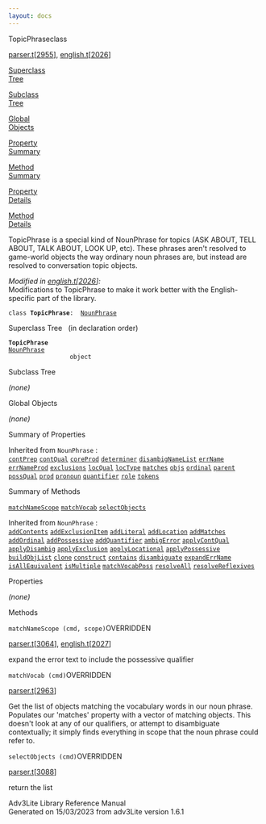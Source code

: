 ```yaml
---
layout: docs
---
```

<span class="title">TopicPhrase</span><span class="type">class</span>

[parser.t](../file/parser.t.html)\[[2955](../source/parser.t.html#2955)\],
[english.t](../file/english.t.html)\[[2026](../source/english.t.html#2026)\]

[Superclass  
Tree](#_SuperClassTree_)

[Subclass  
Tree](#_SubClassTree_)

[Global  
Objects](#_ObjectSummary_)

[Property  
Summary](#_PropSummary_)

[Method  
Summary](#_MethodSummary_)

[Property  
Details](#_Properties_)

[Method  
Details](#_Methods_)



TopicPhrase is a special kind of NounPhrase for topics (ASK ABOUT, TELL
ABOUT, TALK ABOUT, LOOK UP, etc). These phrases aren't resolved to
game-world objects the way ordinary noun phrases are, but instead are
resolved to conversation topic objects.

*Modified in
[english.t](../file/english.t.html)\[[2026](../source/english.t.html#2026)\]:*  
Modifications to TopicPhrase to make it work better with the
English-specific part of the library.

`class `**`TopicPhrase`**` :   `[`NounPhrase`](../object/NounPhrase.html)



<span id="_SuperClassTree_"></span>



<span class="hdln">Superclass Tree</span>   (in declaration order)



**`TopicPhrase`**  
[`NounPhrase`](../object/NounPhrase.html)  
`                 object`  
<span id="_SubClassTree_"></span>



<span class="hdln">Subclass Tree</span>  



*(none)* <span id="_ObjectSummary_"></span>



<span class="hdln">Global Objects</span>  



*(none)* <span id="_PropSummary_"></span>



<span class="hdln">Summary of Properties</span>  





Inherited from `NounPhrase` :  
[`contPrep`](../object/NounPhrase.html#contPrep) [`contQual`](../object/NounPhrase.html#contQual) [`coreProd`](../object/NounPhrase.html#coreProd) [`determiner`](../object/NounPhrase.html#determiner) [`disambigNameList`](../object/NounPhrase.html#disambigNameList) [`errName`](../object/NounPhrase.html#errName) [`errNameProd`](../object/NounPhrase.html#errNameProd) [`exclusions`](../object/NounPhrase.html#exclusions) [`locQual`](../object/NounPhrase.html#locQual) [`locType`](../object/NounPhrase.html#locType) [`matches`](../object/NounPhrase.html#matches) [`objs`](../object/NounPhrase.html#objs) [`ordinal`](../object/NounPhrase.html#ordinal) [`parent`](../object/NounPhrase.html#parent) [`possQual`](../object/NounPhrase.html#possQual) [`prod`](../object/NounPhrase.html#prod) [`pronoun`](../object/NounPhrase.html#pronoun) [`quantifier`](../object/NounPhrase.html#quantifier) [`role`](../object/NounPhrase.html#role) [`tokens`](../object/NounPhrase.html#tokens)

<span id="_MethodSummary_"></span>



<span class="hdln">Summary of Methods</span>  



[`matchNameScope`](#matchNameScope) [`matchVocab`](#matchVocab) [`selectObjects`](#selectObjects)

Inherited from `NounPhrase` :  
[`addContents`](../object/NounPhrase.html#addContents) [`addExclusionItem`](../object/NounPhrase.html#addExclusionItem) [`addLiteral`](../object/NounPhrase.html#addLiteral) [`addLocation`](../object/NounPhrase.html#addLocation) [`addMatches`](../object/NounPhrase.html#addMatches) [`addOrdinal`](../object/NounPhrase.html#addOrdinal) [`addPossessive`](../object/NounPhrase.html#addPossessive) [`addQuantifier`](../object/NounPhrase.html#addQuantifier) [`ambigError`](../object/NounPhrase.html#ambigError) [`applyContQual`](../object/NounPhrase.html#applyContQual) [`applyDisambig`](../object/NounPhrase.html#applyDisambig) [`applyExclusion`](../object/NounPhrase.html#applyExclusion) [`applyLocational`](../object/NounPhrase.html#applyLocational) [`applyPossessive`](../object/NounPhrase.html#applyPossessive) [`buildObjList`](../object/NounPhrase.html#buildObjList) [`clone`](../object/NounPhrase.html#clone) [`construct`](../object/NounPhrase.html#construct) [`contains`](../object/NounPhrase.html#contains) [`disambiguate`](../object/NounPhrase.html#disambiguate) [`expandErrName`](../object/NounPhrase.html#expandErrName) [`isAllEquivalent`](../object/NounPhrase.html#isAllEquivalent) [`isMultiple`](../object/NounPhrase.html#isMultiple) [`matchVocabPoss`](../object/NounPhrase.html#matchVocabPoss) [`resolveAll`](../object/NounPhrase.html#resolveAll) [`resolveReflexives`](../object/NounPhrase.html#resolveReflexives)

<span id="_Properties_"></span>



<span class="hdln">Properties</span>  



*(none)* <span id="_Methods_"></span>



<span class="hdln">Methods</span>  



<span id="matchNameScope"></span>

`matchNameScope (cmd, scope)`<span class="rem">OVERRIDDEN</span>

[parser.t](../file/parser.t.html)\[[3064](../source/parser.t.html#3064)\],
[english.t](../file/english.t.html)\[[2027](../source/english.t.html#2027)\]



expand the error text to include the possessive qualifier



<span id="matchVocab"></span>

`matchVocab (cmd)`<span class="rem">OVERRIDDEN</span>

[parser.t](../file/parser.t.html)\[[2963](../source/parser.t.html#2963)\]



Get the list of objects matching the vocabulary words in our noun
phrase. Populates our 'matches' property with a vector of matching
objects. This doesn't look at any of our qualifiers, or attempt to
disambiguate contextually; it simply finds everything in scope that the
noun phrase could refer to.



<span id="selectObjects"></span>

`selectObjects (cmd)`<span class="rem">OVERRIDDEN</span>

[parser.t](../file/parser.t.html)\[[3088](../source/parser.t.html#3088)\]



return the list





Adv3Lite Library Reference Manual  
Generated on 15/03/2023 from adv3Lite version 1.6.1


